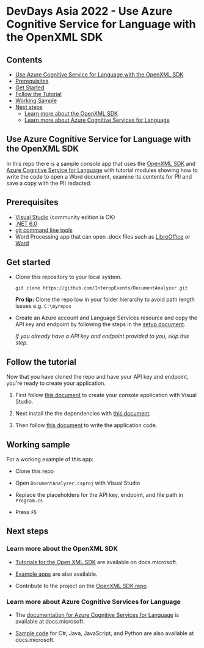 ﻿# DevDays Asia 2022 - Use Azure Cognitive Service for Language with the OpenXML SDK

## Contents

- [Use Azure Cognitive Service for Language with the OpenXML SDK](#use-azure-cognitive-service-for-language-with-the-openxml-sdk)
- [Prerequisites](#prerequisites)
- [Get Started](#get-started)
- [Follow the Tutorial](#follow-the-tutorial)
- [Working Sample](#working-sample)
- [Next steps](#next-steps)
  - [Learn more about the OpenXML SDK](#learn-more-about-the-openxml-sdk)
  - [Learn more about Azure Cognitive Services for Language](#learn-more-about-azure-cognitive-services-for-language)

## Use Azure Cognitive Service for Language with the OpenXML SDK

In this repo there is a sample console app that uses the [OpenXML SDK](https://github.com/OfficeDev/Open-XML-SDK) and [Azure Cognitive Service for Language](https://docs.microsoft.com/en-us/azure/cognitive-services/language-service/overview) with tutorial modules showing how to write the code to open a Word document, examine its contents for PII and save a copy with the PII redacted.

## Prerequisites

- [Visual Studio](https://visualstudio.microsoft.com/downloads/) (community edition is OK)
- [.NET 6.0](https://dotnet.microsoft.com/en-us/download)
- [git command line tools](https://git-scm.com/downloads)
- Word Processing app that can open .docx files such as [LibreOffice](https://www.libreoffice.org/download/download-libreoffice/) or [Word](https://www.microsoft.com/en-us/microsoft-365/word)

## Get started

- Clone this repository to your local system.

  `git clone https://github.com/InteropEvents/DocumentAnalyzer.git`

    **Pro tip:** Clone the repo low in your folder hierarchy to avoid path length issues e.g. `C:\myrepos`

- Create an Azure account and Language Services resource and copy the API key and endpoint by following the steps in the [setup document](./docs/setup.md).

  *If you already have a API key and endpoint provided to you, skip this step.*

## Follow the tutorial

Now that you have cloned the repo and have your API key and endpoint, you're ready to create your application.

1. First follow [this document](./docs/create-project.md) to create your console application with Visual Studio.

2. Next install the the dependencies with [this document](./docs/install-packages.md).

4. Then follow [this document](./docs/write-code.md) to write the application code.

## Working sample

For a working example of this app:

- Clone this repo

- Open `DocumentAnalyzer.csproj` with Visual Studio

- Replace the placeholders for the API key, endpoint, and file path in `Program.cs`

- Press `F5`

## Next steps

### Learn more about the OpenXML SDK

- [Tutorials for the Open XML SDK](https://docs.microsoft.com/en-us/office/open-xml/how-do-i) are available on docs.microsoft.

- [Example apps](https://github.com/OfficeDev/Open-XML-SDK/tree/main/samples) are also available.

- Contribute to the project on the [OpenXML SDK repo](https://github.com/OfficeDev/Open-XML-SDK/)

### Learn more about Azure Cognitive Services for Language

- The [documentation for Azure Cognitive Services for Language](https://docs.microsoft.com/en-us/azure/cognitive-services/language-service/overview) is available at docs.microsoft.

- [Sample code](https://docs.microsoft.com/en-us/azure/cognitive-services/language-service/concepts/developer-guide?tabs=language-studio) for C#, Java, JavaScript, and Python are also available at docs.microsoft.

